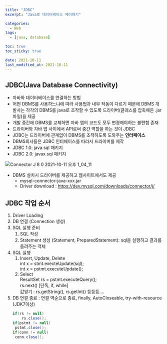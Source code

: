 ```yaml
---
title: "JDBC"
excerpt: "Java로 데이터베이스 제어하기"

categories:
  - Web
tags:
  - [java, database]

toc: true
toc_sticky: true

date: 2021-10-11
last_modified_at: 2021-10-11
---
```


## JDBC(Java Database Connectivity)

- 자바와 데이터베이스를 연결하는 방법
- 어떤 DBMS를 사용하느냐에 따라 사용법과 내부 작동이 다르기 때문에 DBMS 개발사는 각각의 DBMS를 java로 조작할 수 있도록 드라이버(클래스를 압축해둔 .jar 파일)을 제공
- 개발 중간에 DBMS를 교체하면 자바 앱의 코드도 모두 변경해야하는 불편함 존재
- 드라이버와 자바 앱 사이에서 API로써 중간 역할을 하는 것이 JDBC
- JDBC는 드라이버에 관계없이 DBMS를 조작하도록 도와주는 **인터페이스**
- DBMS회사들은 JDBC 인터페이스를 따라서 드라이버를 제작
- JDBC 1.0: java.sql 패키지
- JDBC 2.0: javax.sql 패키지

![Connector J 8 0 2021-10-11 오후 1_04_11](https://user-images.githubusercontent.com/46511190/136731693-ecc649ed-bd7e-4ff7-8969-f2f33f186984.png)

- DBMS 설치시 드라이버를 제공하고 웹사이트에서도 제공
  - mysql-connector-java-xxx.jar
  - Driver download : https://dev.mysql.com/downloads/connector/j/

## JDBC 작업 순서

1. Driver Loading
2. DB 연결 (Connection 생성)
3. SQL 실행 준비
   1. SQL 작성
   2. Statement 생성 (Statement, PreparedStatement): sql을 실행하고 결과를 돌려주는 객체
4. SQL 실행
   1. Insert, Update, Delete  
      int x = stmt.execteUpdate(sql);  
      int x = pstmt.executeUpdate();
   2. Select  
      ResultSet rs = pstmt.executeQuery();  
      rs.next() [단독, if, while]  
      값얻기 : rs.getString(), rs.getInt() 등등등....
5. DB 연결 종료 : 연결 역순으로 종료, finally, AutoCloseable, try-with-resource (JDK7이상)
   ```java
   if(rs != null)
       rs.close();
   if(pstmt != null)
   	pstmt.close();
   if(conn != null)
   	conn.close();
   ```
